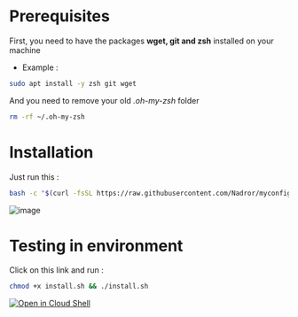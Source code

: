 # Prerequisites
First, you need to have the packages **wget, git and zsh** installed on your machine
- Example :
```sh
sudo apt install -y zsh git wget
```
And you need to remove your old *.oh-my-zsh* folder
```sh
rm -rf ~/.oh-my-zsh
```
# Installation
Just run this :
```sh
bash -c "$(curl -fsSL https://raw.githubusercontent.com/Nadror/myconfig-zsh/master/install.sh)"
```
![image](https://user-images.githubusercontent.com/58830219/211177538-c73490e9-1e17-4294-bd33-589df1ca8719.png)

# Testing in environment
Click on this link and run :
```bash
chmod +x install.sh && ./install.sh
```
[![Open in Cloud Shell](https://gstatic.com/cloudssh/images/open-btn.svg)](https://shell.cloud.google.com/cloudshell/editor?cloudshell_git_repo=https://github.com/Nadror/myconfig-zsh)

